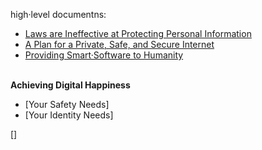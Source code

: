 high·level documentns:

  * [Laws are Ineffective at Protecting Personal Information][ineffective_laws]  
  * [A Plan for a Private, Safe, and Secure Internet][internet_plan]  
  * [Providing Smart·Software to Humanity][smart_software]  
&nbsp;


**Achieving Digital Happiness**

  * [Your Safety Needs]
  * [Your Identity Needs]

[ineffective_laws]: https://github.com/ernest-bruce/human-internet/blob/master/ineffective_laws/ineffective_laws.md#laws-are-ineffective-at-protecting-personal-information
 [internet_plan]: https://github.com/ernest-bruce/human-internet/blob/master/internet_plan/internet_plan.md
 [smart_software]: https://github.com/ernest-bruce/human-internet/blob/master/smart_software/smart_software.md
 []